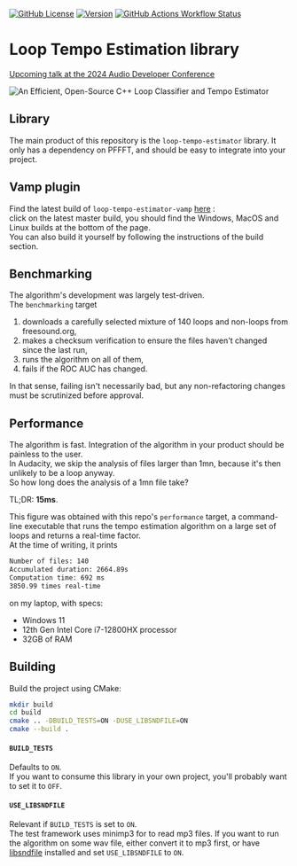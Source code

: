 [![GitHub License](https://img.shields.io/github/license/saintmatthieu/loop-tempo-estimator)](https://github.com/saintmatthieu/loop-tempo-estimator/blob/main/LICENSE)
[![Version](https://img.shields.io/github/v/release/saintmatthieu/loop-tempo-estimator)](https://github.com/saintmatthieu/loop-tempo-estimator/releases/latest)
[![GitHub Actions Workflow Status](https://img.shields.io/github/actions/workflow/status/saintmatthieu/loop-tempo-estimator/vamp-plugin.yml?logo=audacity&label=vamp-plugin)](https://github.com/saintmatthieu/loop-tempo-estimator/actions/workflows/vamp-plugin.yml)

# Loop Tempo Estimation library

[Upcoming talk at the 2024 Audio Developer Conference](https://conference.audio.dev/session/2024/an-efficient-open-source-c-loop-classifier-and-tempo-estimator/)

![An Efficient, Open-Source C++ Loop Classifier and Tempo Estimator](./ADC-2024/An%20Efficient%20Open-Source%20C++%20Loop%20Classifier%20and%20Tempo%20Estimator_TitleCard.png)

## Library

The main product of this repository is the `loop-tempo-estimator` library. It only has a dependency on PFFFT, and should be easy to integrate into your project.

## Vamp plugin

Find the latest build of `loop-tempo-estimator-vamp` [here](https://github.com/saintmatthieu/loop-tempo-estimator/actions?query=branch%3Amaster) :<br/>click on the latest master build, you should find the Windows, MacOS and Linux builds at the bottom of the page.<br/>You can also build it yourself by following the instructions of the build section.

## Benchmarking

The algorithm's development was largely test-driven.<br/>
The `benchmarking` target
1. downloads a carefully selected mixture of 140 loops and non-loops from freesound.org,
2. makes a checksum verification to ensure the files haven't changed since the last run,
3. runs the algorithm on all of them,
4. fails if the ROC AUC has changed.

In that sense, failing isn't necessarily bad, but any non-refactoring changes must be scrutinized before approval.

## Performance

The algorithm is fast. Integration of the algorithm in your product should be painless to the user.<br/>In Audacity, we skip the analysis of files larger than 1mn, because it's then unlikely to be a loop anyway.<br/>So how long does the analysis of a 1mn file take?

TL;DR: **15ms**.

This figure was obtained with this repo's `performance` target, a command-line executable that runs the tempo estimation algorithm on a large set of loops and returns a real-time factor.<br/>At the time of writing, it prints

```sh
Number of files: 140
Accumulated duration: 2664.89s
Computation time: 692 ms
3850.99 times real-time
```

on my laptop, with specs:

- Windows 11
- 12th Gen Intel Core i7-12800HX processor
- 32GB of RAM

## Building

Build the project using CMake:

```sh
mkdir build
cd build
cmake .. -DBUILD_TESTS=ON -DUSE_LIBSNDFILE=ON
cmake --build .
```

#### `BUILD_TESTS`

Defaults to `ON`.<br/>If you want to consume this library in your own project, you'll probably want to set it to `OFF`.

#### `USE_LIBSNDFILE`

Relevant if `BUILD_TESTS` is set to `ON`.<br/>
The test framework uses minimp3 for to read mp3 files. If you want to run the algorithm on some wav file, either convert it to mp3 first, or have [libsndfile](https://github.com/libsndfile/libsndfile) installed and set `USE_LIBSNDFILE` to `ON`.
